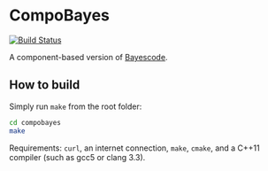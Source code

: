 # CompoBayes
[![Build Status](https://travis-ci.org/vlanore/compobayes.svg?branch=master)](https://travis-ci.org/vlanore/compobayes)

A component-based version of [Bayescode](https://github.com/bayesiancook/bayescode).

## How to build
Simply run `make` from the root folder:
```bash
cd compobayes
make
```

Requirements: `curl`, an internet connection, `make`, `cmake`, and a C++11 compiler (such as gcc5 or clang 3.3).
